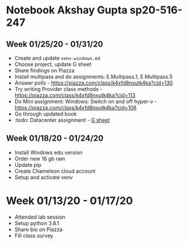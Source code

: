 # Notebook Akshay Gupta sp20-516-247

## Week 01/25/20 - 01/31/20

* Create and update `venv-windows.md`
* Choose project, update G sheet
* Share findings on Piazza
* Install multipass and do assignments: E.Multipass.1, E.Multipass.5
* Answer polls - https://piazza.com/class/k4xfd8nxutk4ka?cid=130
* Try writing Provider class methods - https://piazza.com/class/k4xfd8nxutk4ka?cid=113
* Do Mini assignment: Windows: Switch on and off hyper-v - https://piazza.com/class/k4xfd8nxutk4ka?cid=106
* Go through updated book
* :todo: Datacenter assignment - [G sheet](https://docs.google.com/spreadsheets/d/1gh869zfjA4sVxL8-ga0af2_HLTTuOoD1IReuRSrbq4I/edit#gid=0)

## Week 01/18/20 - 01/24/20

* Install Windows edu version
* Order new 16 gb ram
* Update pip
* Create Chameleon cloud account
* Setup and activate venv

# Week 01/13/20 - 01/17/20

* Attended lab session
* Setup python 3.8.1
* Share bio on Piazza
* Fill class survey

